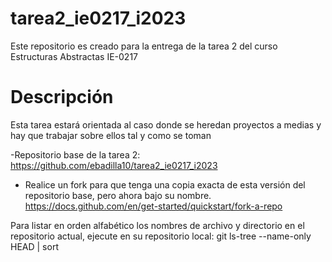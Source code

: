 # tarea2_ie0217_i2023
Este repositorio es creado para la entrega de la tarea 2 del curso Estructuras Abstractas IE-0217 

# Descripción
Esta tarea estará orientada al caso donde se heredan proyectos a medias y hay que trabajar sobre
ellos tal y como se toman

-Repositorio base de la tarea 2: https://github.com/ebadilla10/tarea2_ie0217_i2023

- Realice un fork para que tenga una copia exacta de esta versión del repositorio base, pero
ahora bajo su nombre. https://docs.github.com/en/get-started/quickstart/fork-a-repo

Para listar en orden alfabético los nombres de archivo y directorio en el repositorio actual, ejecute en su
repositorio local:
git ls-tree --name-only HEAD | sort

